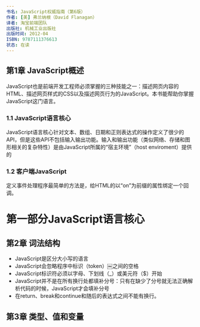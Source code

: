 ```yaml
---
书名: JavaScript权威指南（第6版）
作者: [美] 弗兰纳根（David Flanagan）
译者: 淘宝前端团队
出版社: 机械工业出版社
出版时间: 2012-04
ISBN: 9787111376613
状态: 在读
---
```


## 第1章 JavaScript概述
JavaScript也是前端开发工程师必须掌握的三种技能之一：描述网页内容的HTML、描述网页样式的CSS以及描述网页行为的JavaScript。本书能帮助你掌握JavaScript这门语言。

### 1.1 JavaScript语言核心
JavaScript语言核心针对文本、数组、日期和正则表达式的操作定义了很少的API，但是这些API不包括输入输出功能。输入和输出功能（类似网络、存储和图形相关的复杂特性）是由JavaScript所属的“宿主环境”（host enviroment）提供的

### 1.2 客户端JavaScript
定义事件处理程序最简单的方法是，给HTML的以“on”为前缀的属性绑定一个回调。

# 第一部分JavaScript语言核心

## 第2章 词法结构

- JavaScript是区分大小写的语言
- JavaScript会忽略程序中标识（token）￼之间的空格
- JavaScript标识符必须以字母、下划线（_）或美元符（$）开始
- JavaScript并不是在所有换行处都填补分号：只有在缺少了分号就无法正确解析代码的时候，JavaScript才会填补分号
- 在return、break和continue和随后的表达式之间不能有换行。

## 第3章 类型、值和变量
